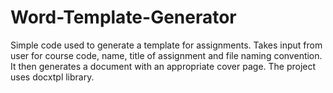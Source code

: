 # Word-Template-Generator  

Simple code used to generate a template for assignments. Takes input from user for course code, name, title of assignment and file naming convention. It then generates a document with an appropriate cover page. The project uses docxtpl library.
